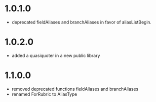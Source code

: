 ﻿
1.0.1.0
=======

- deprecated fieldAliases and branchAliases in favor of aliasListBegin.

1.0.2.0
=======

- added a quasiquoter in a new public library

1.1.0.0
=======

- removed deprecated functions fieldAliases and branchAliases
- renamed ForRubric to AliasType
